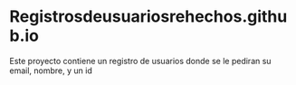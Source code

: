 # Registrosdeusuariosrehechos.github.io
Este proyecto contiene un registro de usuarios donde se le pediran su email, nombre, y un id
